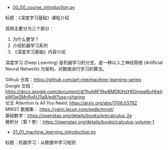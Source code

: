 * [00_00_course_introduction.py](deep_learning/00_00_course_introduction.py)

标题：《深度学习基础》课程介绍

视频主要分为三个部分：

1. 为什么要学？
2. 介绍机器学习系列
3. 《深度学习基础》内容介绍

深度学习 (Deep Learning) 是机器学习的分支，是一种以人工神经网络 (Artificial Neural Network) 为架构，对数据进行学习的算法。

Github 仓库：https://github.com/art-inte/machine-learning-series  
Google 文档：https://docs.google.com/document/d/1huh6F19wBMDKIHsYKGmpql6vHhkhpW0wSMnRyAU1la8/edit?usp=sharing  
论文 Attention Is All You Need: https://arxiv.org/abs/1706.03762  
MNIST 数据集： https://yann.lecun.com/exdb/mnist/  
基础数学：https://openstax.org/details/books/precalculus-2e  
微积分（第 1 卷）：https://openstax.org/details/books/calculus-volume-1


* [01_01_machine_learning_introduction.py](deep_learning/01_01_machine_learning_introduction.py)

标题：机器学习：从数据中学习规则


